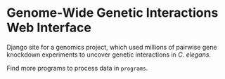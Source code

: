 Genome-Wide Genetic Interactions Web Interface
==============================================

Django site for a genomics project, which used millions of pairwise gene knockdown experiments to uncover
genetic interactions in *C. elegans*.

Find more programs to process data in `programs`.
